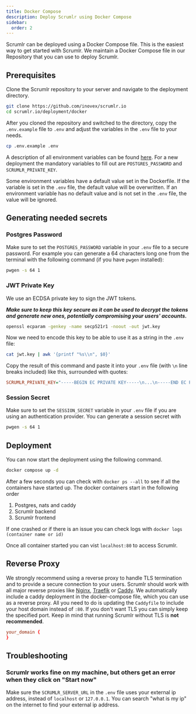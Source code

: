 ```yaml
---
title: Docker Compose
description: Deploy Scrumlr using Docker Compose
sidebar:
  order: 2
---
```


Scrumlr can be deployed using a Docker Compose file. This is the easiest way to get started with Scrumlr.
We maintain a Docker Compose file in our Repository that you can use to deploy Scrumlr.

## Prerequisites

Clone the Scrumlr repository to your server and navigate to the deployment directory.

```sh
git clone https://github.com/inovex/scrumlr.io
cd scrumlr.io/deployment/docker
```

After you cloned the repository and switched to the directory, copy the `.env.example` file to `.env` and adjust the
variables in the `.env` file to your needs.

```sh
cp .env.example .env
```

A description of all environment variables can be found [here](/self-hosting/env-vars/).
For a new deployment the mandatory variables to fill out are `POSTGRES_PASSWORD` and `SCRUMLR_PRIVATE_KEY`.

Some environment variables have a default value set in the Dockerfile.
If the variable is set in the `.env` file, the default value will be overwritten.
If an environment variable has no default value and is not set in the `.env` file, the value will be ignored.

## Generating needed secrets

### Postgres Password

Make sure to set the `POSTGRES_PASSWORD` variable in your `.env` file to a secure password. For example you can generate
a 64 characters long one from the terminal with the following command (if you have `pwgen` installed):

```sh
pwgen -s 64 1
```

### JWT Private Key

We use an ECDSA private key to sign the JWT tokens.

**_Make sure to keep this key secure as it can be used to decrypt the tokens and generate new ones, potentially
compromising your users' accounts._**

```sh
openssl ecparam -genkey -name secp521r1 -noout -out jwt.key
```

Now we need to encode this key to be able to use it as a string in the `.env` file:

```sh
cat jwt.key | awk '{printf "%s\\n", $0}'
```

Copy the result of this command and paste it into your `.env` file (with `\n` line breaks included) like this,
surrounded with quotes:

```ini
SCRUMLR_PRIVATE_KEY="-----BEGIN EC PRIVATE KEY-----\n...\n-----END EC PRIVATE KEY-----\n"
```

### Session Secret

Make sure to set the `SESSION_SECRET` variable in your `.env` file if you are using an authentication provider.
You can generate a session secret with

```sh
pwgen -s 64 1
```

## Deployment

You can now start the deployment using the following command.

```sh
docker compose up -d
```

After a few seconds you can check with `docker ps --all` to see if all the containers have started up.
The docker containers start in the following order

1. Postgres, nats and caddy
2. Scrumlr backend
3. Scrumlr frontend

If one crashed or if there is an issue you can check logs with `docker logs (container name or id)`

Once all container started you can vist `localhost:80` to access Scrumlr.

## Reverse Proxy

We strongly recommend using a reverse proxy to handle TLS termination and to provide a secure connection to your users.
Scrumlr should work with all major reverse proxies like [Nginx](https://nginx.org), [Traefik](https://traefik.io/traefik/)
or [Caddy](https://caddyserver.com/docs/quick-starts/reverse-proxy).
We automatically include a caddy deployment in the docker-compose file, which you can use as a reverse proxy.
All you need to do is updating the `Caddyfile` to include your host domain instead of `:80`.
If you don't want TLS you can simply keep the specified port.
Keep in mind that running Scrumlr without TLS is **not recommended**.

```conf
your_domain {
}
```

## Troubleshooting

### Scrumlr works fine on my machine, but others get an error when they click on "Start now"

Make sure the `SCRUMLR_SERVER_URL` in the `.env` file uses your external ip address, instead of `localhost` or `127.0.0.1`.
You can search "what is my ip" on the internet to find your external ip address.
